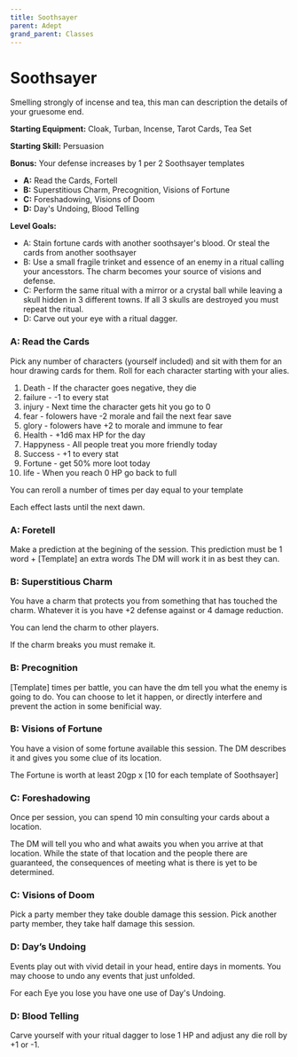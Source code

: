 ```yaml
---
title: Soothsayer
parent: Adept
grand_parent: Classes
---
```

# Soothsayer

Smelling strongly of incense and tea, this man can description the details of
your gruesome end.

**Starting Equipment:** Cloak, Turban, Incense, Tarot Cards, Tea Set

**Starting Skill:** Persuasion

**Bonus:** Your defense increases by 1 per 2 Soothsayer templates

+ **A:** Read the Cards, Fortell
+ **B:** Superstitious Charm, Precognition, Visions of Fortune
+ **C:** Foreshadowing, Visions of Doom
+ **D:** Day's Undoing, Blood Telling

**Level Goals:**
- A: Stain fortune cards with another soothsayer's blood. Or steal the cards
  from another soothsayer
- B: Use a small fragile trinket and essence of an enemy in a ritual calling
  your ancesstors. The charm becomes your source of visions and defense.
- C: Perform the same ritual with a mirror or a crystal ball while leaving a
  skull hidden in 3 different towns. If all 3 skulls are destroyed you must
  repeat the ritual.
- D: Carve out your eye with a ritual dagger. 


### A: Read the Cards

Pick any number of characters (yourself included) and sit with them for an 
hour drawing cards for them. 
Roll for each character starting with your alies. 

1. Death - If the character goes negative, they die
2. failure - -1 to every stat
3. injury - Next time the character gets hit you go to 0
4. fear - folowers have -2 morale and fail the next fear save
5. glory - folowers have +2 to morale and immune to fear
6. Health - +1d6 max HP for the day
7. Happyness - All people treat you more friendly today
8. Success - +1 to every stat
9. Fortune - get 50% more loot today
10. life - When you reach 0 HP go back to full

You can reroll a number of times per day equal to your template

Each effect lasts until the next dawn. 

### A: Foretell

Make a prediction at the begining of the session. This prediction must be 1
word + [Template] an extra words
The DM will work it in as best they can. 

### B: Superstitious Charm

You have a charm that protects you from something that has touched the
charm. Whatever it is you have +2 defense against or 4 damage reduction.

You can lend the charm to other players. 

If the charm breaks you must remake it. 


### B: Precognition

[Template] times per battle, you can have the dm tell you what the enemy is 
going to do.
You can choose to let it happen, or directly interfere and prevent the action
in some benificial way. 

### B: Visions of Fortune 

You have a vision of some fortune available this session. 
The DM describes it and gives you some clue of its location. 

The Fortune is worth at least 20gp x [10 for each template of Soothsayer]

### C: Foreshadowing

Once per session, you can spend 10 min consulting your cards about a location. 

The DM will tell you who and what awaits you when you arrive at that location.
While the state of that location and the people there are guaranteed, the
consequences of meeting what is there is yet to be determined.

### C: Visions of Doom

Pick a party member they take double damage this session. 
Pick another party member, they take half damage this session. 


### D: Day’s Undoing
Events play out with vivid detail in your head, entire days in moments. You may
choose to undo any events that just unfolded. 

For each Eye you lose you have one use of Day's Undoing. 


### D: Blood Telling

Carve yourself with your ritual dagger to lose 1 HP and adjust any die roll 
by +1 or -1. 

